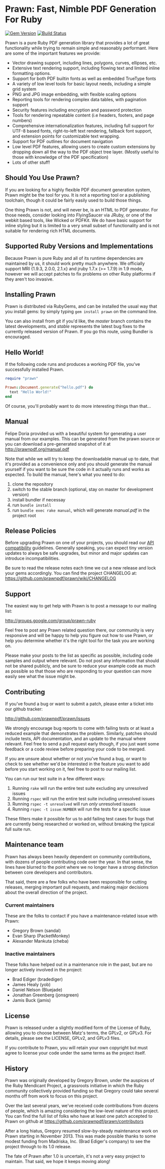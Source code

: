 # Prawn: Fast, Nimble PDF Generation For Ruby

[![Gem Version](https://badge.fury.io/rb/prawn.png)](http://badge.fury.io/rb/prawn)
[![Build Status](https://secure.travis-ci.org/prawnpdf/prawn.png)](http://travis-ci.org/prawnpdf/prawn)

Prawn is a pure Ruby PDF generation library that provides a lot of great functionality while trying to remain simple and reasonably performant. Here are some of the important features we provide:

* Vector drawing support, including lines, polygons, curves, ellipses, etc.
* Extensive text rendering support, including flowing text and limited inline formatting options. 
* Support for both PDF builtin fonts as well as embedded TrueType fonts
* A variety of low level tools for basic layout needs, including a simple grid system
* PNG and JPG image embedding, with flexible scaling options
* Reporting tools for rendering complex data tables, with pagination support
* Security features including encryption and password protection
* Tools for rendering repeatable content (i.e headers, footers, and page numbers)
* Comprehensive internationalization features, including full support for UTF-8 based fonts, right-to-left text rendering, fallback font support, and extension points for customizable text wrapping.
* Support for PDF outlines for document navigation
* Low level PDF features, allowing users to create custom extensions by dropping down all the way to the PDF object tree layer. (Mostly useful to those with knowledge of the PDF specification)
* Lots of other stuff!

## Should You Use Prawn?

If you are looking for a highly flexible PDF document generation system, Prawn might be the tool for you. It is not a reporting tool or a publishing toolchain, though it could be fairly easily used to build those things.

One thing Prawn is not, and will never be, is an HTML to PDF generator. For those needs, consider looking into FlyingSaucer via JRuby, or one of the webkit based tools, like Wicked or PDFKit. We do have basic support for inline styling but it is limited to a very small subset of functionality and is not suitable for rendering rich HTML documents.

## Supported Ruby Versions and Implementations

Because Prawn is pure Ruby and all of its runtime dependencies are maintained
by us, it should work pretty much anywhere. We officially support 
MRI {1.9.3, 2.0.0, 2.1.x} and jruby 1.7.x (>= 1.7.9) in 1.9 mode, however 
we will accept patches to fix problems on other 
Ruby platforms if they aren't too invasive.

## Installing Prawn

Prawn is distributed via RubyGems, and can be installed the usual way that you install gems: by simply typing `gem install prawn` on the command line. 

You can also install from git if you'd like, the _master_ branch contains the latest developments, and _stable_ represents the latest bug fixes to the currently released version of Prawn. If you go this route, using Bundler is encouraged.

## Hello World!

If the following code runs and produces a working PDF file, you've successfully installed Prawn.

```ruby
require "prawn"

Prawn::Document.generate("hello.pdf") do
  text "Hello World!"
end
```

Of course, you'll probably want to do more interesting things than that...

## Manual

Felipe Doria provided us with a beautiful system for generating a user manual from our examples. This can be generated from the prawn source or you can download a pre-generated snapshot of it at http://prawnpdf.org/manual.pdf

Note that while we will try to keep the downloadable manual up to date, that it's provided as a convenience only and you should generate the manual yourself if you want to be sure the code in it actually runs and works as expected. To build the manual, here's what you need to do:

1. clone the repository
2. switch to the stable branch (optional, stay on master for development version)
3. install bundler if necessay
4. run `bundle install`
5. run `bundle exec rake manual`, which will generate _manual.pdf_ in the project root

## Release Policies

Before upgrading Prawn on one of your projects, you should read our [API
compatibility](https://github.com/prawnpdf/prawn/wiki/API-Compatibility-Notes)
guidelines. Generally speaking, you can expect tiny version updates to always be
safe upgrades, but minor and major updates can introduce incompatibilities.

Be sure to read the release notes each time we cut a new release and lock your gems accordingly. 
You can find the project CHANGELOG at: https://github.com/prawnpdf/prawn/wiki/CHANGELOG

## Support 

The easiest way to get help with Prawn is to post a message to our mailing list:

<http://groups.google.com/group/prawn-ruby>

Feel free to post any Prawn related question there, our community is very responsive and will be happy to help you figure out how to use Prawn, or help you determine whether it's the right tool for the task you are working on.

Please make your posts to the list as specific as possible, including code samples and output where relevant. Do not post any information that should not be shared publicly, and be sure to reduce your example code as much as possible so that those who are responding to your question can more easily see what the issue might be.

## Contributing

If you've found a bug or want to submit a patch, please enter a ticket into our github tracker:

<http://github.com/prawnpdf/prawn/issues>

We strongly encourage bug reports to come with failing tests or at least a reduced example that demonstrates the problem. Similarly, patches should include tests, API documentation, and an update to the manual where relevant. Feel free to send a pull request early though, if you just want some feedback or a code review before preparing your code to be merged.

If you are unsure about whether or not you've found a bug, or want to check to see whether we'd be interested in the feature you want to add before you start working on it, feel free to post to our mailing list.

You can run our test suite in a few different ways:

1. Running `rake` will run the entire test suite excluding any unresolved issues
2. Running `rspec` will run the entire test suite including unresolved issues
3. Running `rspec -t unresolved` will run *only* unresolved issues
4. Running `rspec -t issue:NUMBER` will run the tests for a specific issue

These filters make it possible for us to add failing test cases for bugs that
are currently being researched or worked on, without breaking the typical
full suite run.

## Maintenance team

Prawn has always been heavily dependent on community contributions, with dozens
of people contributing code over the year. In that sense, the lines have
blurred to the point where we no longer have a strong distinction between core
developers and contributors.

That said, there are a few folks who have been responsible for cutting releases,
merging important pull requests, and making major decisions about the
overall direction of the project. 

### Current maintainers

These are the folks to contact if you have a maintenance-related issue with
Prawn:

* Gregory Brown (sandal)
* Evan Sharp (PacketMonkey)
* Alexander Mankuta (cheba)

### Inactive maintainers

These folks have helped out in a maintenance role in the past, but are no longer
actively involved in the project:

* Brad Ediger (bradediger)
* James Healy (yob)
* Daniel Nelson (Bluejade)
* Jonathan Greenberg (jonsgreen)
* Jamis Buck (jamis)

## License

Prawn is released under a slightly modified form of the License of Ruby, allowing you to choose between Matz's terms, the GPLv2, or GPLv3. For details, please see the LICENSE, GPLv2, and GPLv3 files.

If you contribute to Prawn, you will retain your own copyright but must agree to license your code under the same terms as the project itself.

## History

Prawn was originally developed by Gregory Brown, under the auspices of the Ruby
Mendicant Project, a grassroots initiative in which the Ruby community
collectively provided funding so that Gregory could take several months off from
work to focus on this project.

Over the last several years, we've received code contributions from dozens of
people, which is amazing considering the low-level nature of this project. You can find the full list of folks 
who have at least one patch accepted to Prawn on github at https://github.com/prawnpdf/prawn/contributors

After a long hiatus, Gregory resumed slow-by-steady maintenance work on Prawn
starting in November 2013. This was made possible thanks to some modest
funding from Madriska, Inc. (Brad Ediger's company) to see the project
through to its 1.0 release.

The fate of Prawn after 1.0 is uncertain, it's not a very easy project 
to maintain. That said, we hope it keeps moving along!
